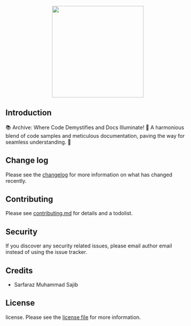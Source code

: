 
<p align="center">
    <img height="250px" width="250px" src="">
</p>

## Introduction

📚 Archive: Where Code Demystifies and Docs Illuminate! 🌟 A harmonious blend of code samples and meticulous documentation, paving the way for seamless understanding. 🧩


## Change log

Please see the [changelog](CHANGELOG.md) for more information on what has changed recently.

## Contributing

Please see [contributing.md](CONTRIBUTING.md) for details and a todolist.

## Security

If you discover any security related issues, please email author email instead of using the issue tracker.

## Credits

- Sarfaraz Muhammad Sajib

## License

license. Please see the [license file](LICENCE.md) for more information.
